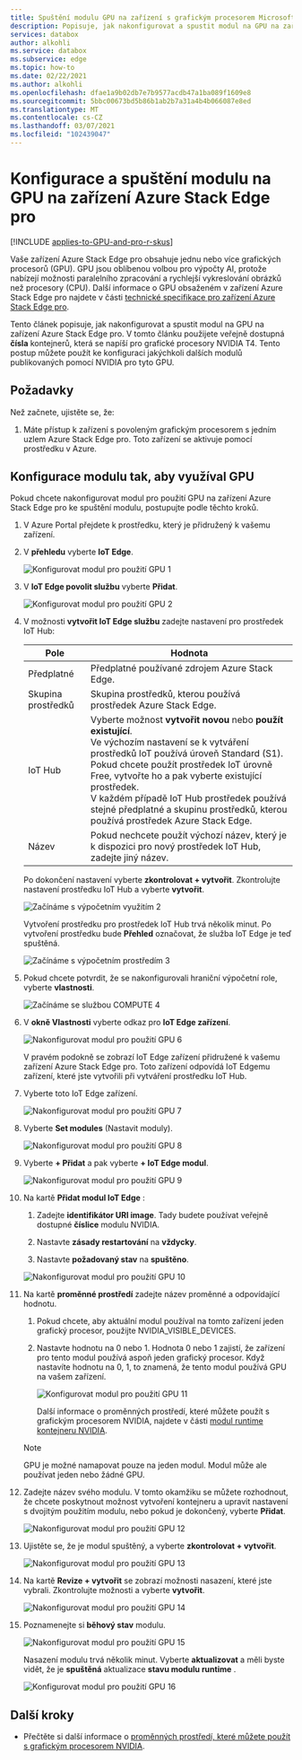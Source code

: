 ```yaml
---
title: Spuštění modulu GPU na zařízení s grafickým procesorem Microsoft Azure Stack Edge pro | Microsoft Docs
description: Popisuje, jak nakonfigurovat a spustit modul na GPU na zařízení Azure Stack Edge pro pomocí Azure Portal.
services: databox
author: alkohli
ms.service: databox
ms.subservice: edge
ms.topic: how-to
ms.date: 02/22/2021
ms.author: alkohli
ms.openlocfilehash: dfae1a9b02db7e7b9577acdb47a1ba089f1609e8
ms.sourcegitcommit: 5bbc00673bd5b86b1ab2b7a31a4b4b066087e8ed
ms.translationtype: MT
ms.contentlocale: cs-CZ
ms.lasthandoff: 03/07/2021
ms.locfileid: "102439047"
---
```

# <a name="configure-and-run-a-module-on-gpu-on-azure-stack-edge-pro-device"></a>Konfigurace a spuštění modulu na GPU na zařízení Azure Stack Edge pro

[!INCLUDE [applies-to-GPU-and-pro-r-skus](../../includes/azure-stack-edge-applies-to-gpu-pro-r-sku.md)]

Vaše zařízení Azure Stack Edge pro obsahuje jednu nebo více grafických procesorů (GPU). GPU jsou oblíbenou volbou pro výpočty AI, protože nabízejí možnosti paralelního zpracování a rychlejší vykreslování obrázků než procesory (CPU). Další informace o GPU obsaženém v zařízení Azure Stack Edge pro najdete v části [technické specifikace pro zařízení Azure Stack Edge pro](azure-stack-edge-gpu-technical-specifications-compliance.md).

Tento článek popisuje, jak nakonfigurovat a spustit modul na GPU na zařízení Azure Stack Edge pro. V tomto článku použijete veřejně dostupná **čísla** kontejnerů, která se napíší pro grafické procesory NVIDIA T4. Tento postup můžete použít ke konfiguraci jakýchkoli dalších modulů publikovaných pomocí NVIDIA pro tyto GPU.


## <a name="prerequisites"></a>Požadavky

Než začnete, ujistěte se, že:

1. Máte přístup k zařízení s povoleným grafickým procesorem s jedním uzlem Azure Stack Edge pro. Toto zařízení se aktivuje pomocí prostředku v Azure.  

## <a name="configure-module-to-use-gpu"></a>Konfigurace modulu tak, aby využíval GPU

Pokud chcete nakonfigurovat modul pro použití GPU na zařízení Azure Stack Edge pro ke spuštění modulu,<!--Can it be simplified? "To configure a module to be run by the GPU on your Azure Stack Edge Pro device,"?--> postupujte podle těchto kroků.

1. V Azure Portal přejdete k prostředku, který je přidružený k vašemu zařízení.

2. V **přehledu** vyberte **IoT Edge**.

    ![Konfigurovat modul pro použití GPU 1](media/azure-stack-edge-j-series-configure-gpu-modules/configure-compute-1.png)

3. V **IoT Edge povolit službu** vyberte **Přidat**.

   ![Konfigurovat modul pro použití GPU 2](media/azure-stack-edge-j-series-configure-gpu-modules/configure-compute-2.png)

4. V možnosti **vytvořit IoT Edge službu** zadejte nastavení pro prostředek IoT Hub:

   |Pole   |Hodnota    |
   |--------|---------|
   |Předplatné      | Předplatné používané zdrojem Azure Stack Edge. |
   |Skupina prostředků    | Skupina prostředků, kterou používá prostředek Azure Stack Edge. |
   |IoT Hub           | Vyberte možnost **vytvořit novou** nebo **použít existující**. <br> Ve výchozím nastavení se k vytváření prostředků IoT používá úroveň Standard (S1). Pokud chcete použít prostředek IoT úrovně Free, vytvořte ho a pak vyberte existující prostředek. <br> V každém případě IoT Hub prostředek používá stejné předplatné a skupinu prostředků, kterou používá prostředek Azure Stack Edge.     |
   |Název              | Pokud nechcete použít výchozí název, který je k dispozici pro nový prostředek IoT Hub, zadejte jiný název. |

   Po dokončení nastavení vyberte **zkontrolovat + vytvořit**. Zkontrolujte nastavení prostředku IoT Hub a vyberte **vytvořit**.

   ![Začínáme s výpočetním využitím 2](./media/azure-stack-edge-j-series-deploy-configure-compute/configure-compute-3.png)

   Vytvoření prostředku pro prostředek IoT Hub trvá několik minut. Po vytvoření prostředku bude **Přehled** označovat, že služba IoT Edge je teď spuštěná.

   ![Začínáme s výpočetním prostředím 3](./media/azure-stack-edge-j-series-deploy-configure-compute/configure-compute-4.png)

5. Pokud chcete potvrdit, že se nakonfigurovali hraniční výpočetní role, vyberte **vlastnosti**.

   ![Začínáme se službou COMPUTE 4](./media/azure-stack-edge-j-series-deploy-configure-compute/configure-compute-5.png)

6. V **okně Vlastnosti** vyberte odkaz pro **IoT Edge zařízení**.

   ![Nakonfigurovat modul pro použití GPU 6](media/azure-stack-edge-j-series-configure-gpu-modules/configure-gpu-2.png)

   V pravém podokně se zobrazí IoT Edge zařízení přidružené k vašemu zařízení Azure Stack Edge pro. Toto zařízení odpovídá IoT Edgemu zařízení, které jste vytvořili při vytváření prostředku IoT Hub.
 
7. Vyberte toto IoT Edge zařízení.

   ![Nakonfigurovat modul pro použití GPU 7](media/azure-stack-edge-j-series-configure-gpu-modules/configure-gpu-3.png)

8. Vyberte **Set modules** (Nastavit moduly).

   ![Nakonfigurovat modul pro použití GPU 8](media/azure-stack-edge-j-series-configure-gpu-modules/configure-gpu-4.png)

9. Vyberte **+ Přidat** a pak vyberte **+ IoT Edge modul**. 

    ![Nakonfigurovat modul pro použití GPU 9](media/azure-stack-edge-j-series-configure-gpu-modules/configure-gpu-5.png)

10. Na kartě **Přidat modul IoT Edge** :

    1. Zadejte **identifikátor URI image**. Tady budete používat veřejně dostupné **číslice** modulu NVIDIA. 
    
    2. Nastavte **zásady restartování** na **vždycky**.
    
    3. Nastavte **požadovaný stav** na **spuštěno**.
    
    ![Nakonfigurovat modul pro použití GPU 10](media/azure-stack-edge-j-series-configure-gpu-modules/configure-gpu-6.png)

11. Na kartě **proměnné prostředí** zadejte název proměnné a odpovídající hodnotu. 

    1. Pokud chcete, aby aktuální modul používal na tomto zařízení jeden grafický procesor, použijte NVIDIA_VISIBLE_DEVICES. 

    2. Nastavte hodnotu na 0 nebo 1. Hodnota 0 nebo 1 zajistí, že zařízení pro tento modul používá aspoň jeden grafický procesor. Když nastavíte hodnotu na 0, 1, to znamená, že tento modul používá GPU na vašem zařízení.

       ![Konfigurovat modul pro použití GPU 11](media/azure-stack-edge-j-series-configure-gpu-modules/configure-gpu-7.png)

       Další informace o proměnných prostředí, které můžete použít s grafickým procesorem NVIDIA, najdete v části [modul runtime kontejneru NVIDIA](https://github.com/NVIDIA/nvidia-container-runtime#environment-variables-oci-spec).

    > [!NOTE]
    > GPU je možné namapovat pouze na jeden modul. Modul může ale používat jeden nebo žádné GPU.

12. Zadejte název svého modulu. V tomto okamžiku se můžete rozhodnout, že chcete poskytnout možnost vytvoření kontejneru a upravit nastavení s dvojitým použitím modulu, nebo pokud je dokončený, vyberte **Přidat**. 

    ![Nakonfigurovat modul pro použití GPU 12](media/azure-stack-edge-j-series-configure-gpu-modules/configure-gpu-8.png)

13. Ujistěte se, že je modul spuštěný, a vyberte **zkontrolovat + vytvořit**.

    ![Nakonfigurovat modul pro použití GPU 13](media/azure-stack-edge-j-series-configure-gpu-modules/configure-gpu-9.png)

14. Na kartě **Revize + vytvořit** se zobrazí možnosti nasazení, které jste vybrali. Zkontrolujte možnosti a vyberte **vytvořit**.
    
    ![Nakonfigurovat modul pro použití GPU 14](media/azure-stack-edge-j-series-configure-gpu-modules/configure-gpu-10.png)

15. Poznamenejte si **běhový stav** modulu.
    
    ![Nakonfigurovat modul pro použití GPU 15](media/azure-stack-edge-j-series-configure-gpu-modules/configure-gpu-11.png)

    Nasazení modulu trvá několik minut. Vyberte **aktualizovat** a měli byste vidět, že je **spuštěná** aktualizace **stavu modulu runtime** .

    ![Konfigurovat modul pro použití GPU 16](media/azure-stack-edge-j-series-configure-gpu-modules/configure-gpu-12.png)


## <a name="next-steps"></a>Další kroky

- Přečtěte si další informace o [proměnných prostředí, které můžete použít s grafickým procesorem NVIDIA](https://github.com/NVIDIA/nvidia-container-runtime#environment-variables-oci-spec).
